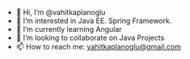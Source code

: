- 👋 Hi, I’m @vahitkaplanoglu
- 👀 I’m interested in Java EE. Spring Framework.
- 🌱 I’m currently learning Angular
- 💞️ I’m looking to collaborate on Java Projects
- 📫 How to reach me: vahitkaplanoglu@gmail.com

<!---
vahitkaplanoglu/vahitkaplanoglu is a ✨ special ✨ repository because its `README.md` (this file) appears on your GitHub profile.
You can click the Preview link to take a look at your changes.
--->
